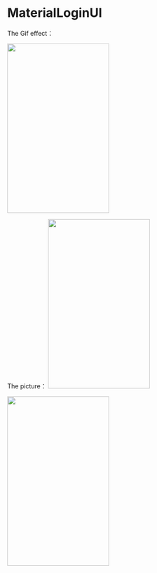 # MaterialLoginUI

The Gif effect：

<img src="https://raw.githubusercontent.com/fanrunqi/MaterialLogin/master/screenshots/a.gif" width = "232" height = "386"  />

The picture：
<img src="https://raw.githubusercontent.com/fanrunqi/MaterialLogin/master/screenshots/b.png" width = "232" height = "386"  />


<img src="https://raw.githubusercontent.com/fanrunqi/MaterialLogin/master/screenshots/c.png" width = "232" height = "386"  />
